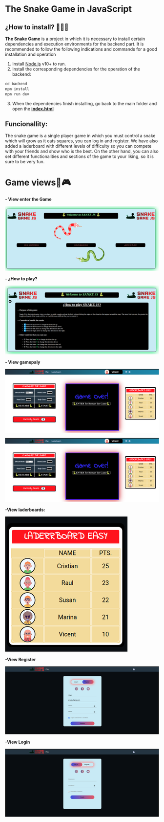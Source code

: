 # **The Snake Game in JavaScript**

## ¿How to install? 🤷🏿‍♂️​
**The Snake Game** is a project in which it is necessary to install certain dependencies and execution environments for the backend part. It is recommended to follow the following indications and commands for a good installation and operation

1. Install [Node.js](https://nodejs.org/) v10+ to run.
2. Install the corresponding dependencies for the operation of the backend:
```s
cd backend
npm install
npm run dev
```
3. When the dependencies finish installing, go back to the main folder and open the **[index.html](https://github.com/Vicent29/Game-Snake-JavaScript/blob/master/index.html "index.html")**

## Funcionallity:
The snake game is a single player game in which you must control a snake which will grow as it eats squares, you can log in and register. We have also added a laderboard with different levels of difficulty so you can compete with your friends and show who is the best.
On the other hand, you can also set different functionalities and sections of the game to your liking, so it is sure to be very fun.

# **Game views**👀🎮

**- View enter the Game**

![](https://github.com/Vicent29/Game-Snake-JavaScript/blob/master/frontend/img/enterplay.png)

**- ¿How to play?**

![](https://github.com/Vicent29/Game-Snake-JavaScript/blob/master/frontend/img/howplay.png)

**- View gamepaly**

![](https://github.com/Vicent29/Game-Snake-JavaScript/blob/master/frontend/img/play1.png)

![](https://github.com/Vicent29/Game-Snake-JavaScript/blob/master/frontend/img/play1.png)

**-View laderboards:**

![](https://github.com/Vicent29/Game-Snake-JavaScript/blob/master/frontend/img/laderboard.png)

**-View Register**

![](https://github.com/Vicent29/Game-Snake-JavaScript/blob/master/frontend/img/register.png)

**-View Login**

![](https://github.com/Vicent29/Game-Snake-JavaScript/blob/master/frontend/img/login.png)
